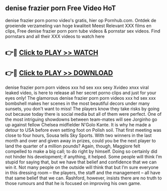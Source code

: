 ## denise frazier porn Free Video HoT 

denise frazier porn porno video's gratis, hier op Pornhub.com. Ontdek de groeiende verzameling van hoge kwaliteit Meest Relevant XXX films en clips,
Free denise frazier porn porn tube videos & pornstar sex videos. Find pornstars and all their XXX videos to watch here


## 👉🔴 [Click to PLAY >> WATCH](http://us.freeplayer.one?title=denise_frazier_porn&ref=16D)

## 👉🔴 [Click to PLAY >> DOWNLOAD](http://us.freeplayer.one?title=denise_frazier_porn&ref=16D)


denise frazier porn porn videos xxx hd sex xxx sexy Xvideo xnxx viral leaked video, is here to release all her secret porno clips and just for your eyes only! The glamorous denise frazier porn porn videos xxx hd sex xxx bombshell makes her scenes in the most beautiful decors under many sunsets, you don't want to miss! The players know they take risks by going out because today there is social media but all of them were perfect. One of the most intriguing showdowns between team-mates will see Jorginho go up against fellow Chelsea midfielder N'Golo Kante. It is why he made a detour to USA before even setting foot on Polish soil. That first meeting was close to four hours, Sousa tells Sky Sports. With two winners in the last month and over and given away in prizes, could you be the next player to land the quarter of a million pounds? Again, though, Maggiore felt compelled to make a big call; to do right by himself. Doing so certainly did not hinder his development; if anything, it helped. Some people will think I’m stupid for saying that, but we have that belief and confidence that we can win it. Not many people on the outside will think that but I’m sure everyone in this dressing room – the players, the staff and the management – all have that same belief that we can. Rashford, however, insists there are no truth to those rumours and that he is focused on improving his own game.